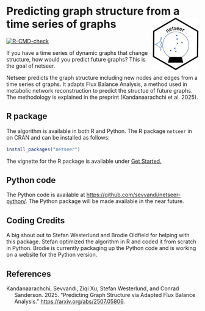 
<!-- README.md is generated from README.Rmd. Please edit that file -->

# Predicting graph structure from a time series of graphs <img src="man/figures/logo.png" align="right" height="138" />

<!-- badges: start -->

[![R-CMD-check](https://github.com/sevvandi/netseer/actions/workflows/R-CMD-check.yaml/badge.svg)](https://github.com/sevvandi/netseer/actions/workflows/R-CMD-check.yaml)
<!-- badges: end -->

If you have a time series of dynamic graphs that change structure, how
would you predict future graphs? This is the goal of netseer.

Netseer predicts the graph structure including new nodes and edges from
a time series of graphs. It adapts Flux Balance Analysis, a method used
in metabolic network reconstruction to predict the structue of future
graphs. The methodology is explained in the preprint (Kandanaarachchi et
al. 2025).

## R package

The algorithm is available in both R and Python. The R package `netseer`
in on CRAN and can be installed as follows:

``` r
install_packages("netseer")
```

The vignette for the R package is available under [Get
Started.](articles/netseer.html)

## Python code

The Python code is available at
<https://github.com/sevvandi/netseer-python/>. The Python package will
be made available in the near future.

## Coding Credits

A big shout out to Stefan Westerlund and Brodie Oldfield for helping
with this package. Stefan optimized the algorithm in R and coded it from
scratch in Python. Brodie is currently packaging up the Python code and
is working on a website for the Python version.

## References

<div id="refs" class="references csl-bib-body hanging-indent"
entry-spacing="0">

<div id="ref-kand2025graphpred" class="csl-entry">

Kandanaarachchi, Sevvandi, Ziqi Xu, Stefan Westerlund, and Conrad
Sanderson. 2025. “Predicting Graph Structure via Adapted Flux Balance
Analysis.” <https://arxiv.org/abs/2507.05806>.

</div>

</div>
